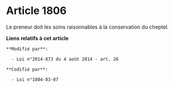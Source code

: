 # Article 1806

Le preneur doit les soins      raisonnables à la conservation du cheptel.

**Liens relatifs à cet article**

	**Modifié par**:

	  - Loi n°2014-873 du 4 août 2014 - art. 26

	**Codifié par**:

	  - Loi n°1804-03-07
